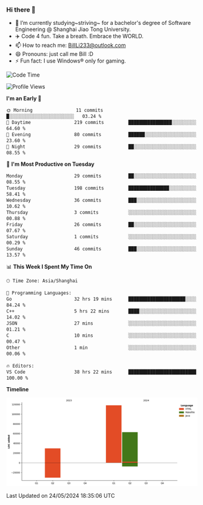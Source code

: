 ### Hi there 👋
- 🌱 I’m currently studying~striving~ for a bachelor's degree of Software Engineering @ Shanghai Jiao Tong University.
- ✈️ Code 4 fun. Take a breath. Embrace the WORLD.
- 📫 How to reach me: BillLi233@outlook.com
- 😄 Pronouns: just call me Bill :D
- ⚡ Fun fact: I use Windows® only for gaming.

<!--START_SECTION:waka-->
![Code Time](http://img.shields.io/badge/Code%20Time-173%20hrs%2016%20mins-blue)

![Profile Views](http://img.shields.io/badge/Profile%20Views-117-blue)

**I'm an Early 🐤** 

```text
🌞 Morning                11 commits          █░░░░░░░░░░░░░░░░░░░░░░░░   03.24 % 
🌆 Daytime                219 commits         ████████████████░░░░░░░░░   64.60 % 
🌃 Evening                80 commits          ██████░░░░░░░░░░░░░░░░░░░   23.60 % 
🌙 Night                  29 commits          ██░░░░░░░░░░░░░░░░░░░░░░░   08.55 % 
```
📅 **I'm Most Productive on Tuesday** 

```text
Monday                   29 commits          ██░░░░░░░░░░░░░░░░░░░░░░░   08.55 % 
Tuesday                  198 commits         ███████████████░░░░░░░░░░   58.41 % 
Wednesday                36 commits          ███░░░░░░░░░░░░░░░░░░░░░░   10.62 % 
Thursday                 3 commits           ░░░░░░░░░░░░░░░░░░░░░░░░░   00.88 % 
Friday                   26 commits          ██░░░░░░░░░░░░░░░░░░░░░░░   07.67 % 
Saturday                 1 commits           ░░░░░░░░░░░░░░░░░░░░░░░░░   00.29 % 
Sunday                   46 commits          ███░░░░░░░░░░░░░░░░░░░░░░   13.57 % 
```


📊 **This Week I Spent My Time On** 

```text
🕑︎ Time Zone: Asia/Shanghai

💬 Programming Languages: 
Go                       32 hrs 19 mins      █████████████████████░░░░   84.24 % 
C++                      5 hrs 22 mins       ████░░░░░░░░░░░░░░░░░░░░░   14.02 % 
JSON                     27 mins             ░░░░░░░░░░░░░░░░░░░░░░░░░   01.21 % 
C                        10 mins             ░░░░░░░░░░░░░░░░░░░░░░░░░   00.47 % 
Other                    1 min               ░░░░░░░░░░░░░░░░░░░░░░░░░   00.06 % 

🔥 Editors: 
VS Code                  38 hrs 22 mins      █████████████████████████   100.00 % 
```

**Timeline**

![Lines of Code chart](https://raw.githubusercontent.com/GMH233/GMH233/main/assets/bar_graph.png)


 Last Updated on 24/05/2024 18:35:06 UTC
<!--END_SECTION:waka-->

<!--
**GMH233/GMH233** is a ✨ _special_ ✨ repository because its `README.md` (this file) appears on your GitHub profile.

Here are some ideas to get you started:

- 🔭 I’m currently working on ...
- 🌱 I’m currently learning ...
- 👯 I’m looking to collaborate on ...
- 🤔 I’m looking for help with ...
- 💬 Ask me about ...
- 📫 How to reach me: ...
- 😄 Pronouns: ...
- ⚡ Fun fact: ...
-->
